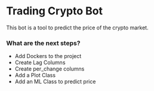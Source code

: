 # Trading Crypto Bot

This bot is a tool to predict the price of the crypto market.

###  What are the next steps?
- Add Dockers to the project
- Create Lag Columns
- Create per_change columns
- Add a Plot Class
- Add an ML Class to predict price


